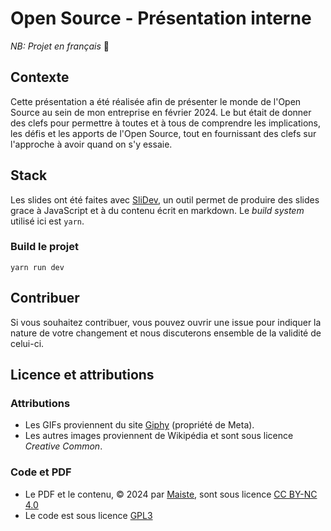 # Open Source - Présentation interne

*NB: Projet en français* :owl:

## Contexte

Cette présentation a été réalisée afin de présenter le monde de l'Open Source au sein de mon entreprise en février 2024. Le but était de donner des clefs pour permettre à toutes et à tous de comprendre les implications, les défis et les apports de l'Open Source, tout en fournissant des clefs sur l'approche à avoir quand on s'y essaie.

## Stack

Les slides ont été faites avec [SliDev](https://sli.dev), un outil permet de produire des slides grace à JavaScript et à du contenu écrit en markdown. Le *build system* utilisé ici est `yarn`.

### Build le projet

```
yarn run dev
```

## Contribuer

Si vous souhaitez contribuer, vous pouvez ouvrir une issue pour indiquer la nature de votre changement et nous discuterons ensemble de la validité de celui-ci. 

## Licence et attributions

### Attributions

- Les GIFs proviennent du site [Giphy](https://giphy.com) (propriété de Meta).
- Les autres images proviennent de Wikipédia et sont sous licence *Creative Common*.

### Code et PDF

- Le PDF et le contenu, © 2024 par [Maiste](https://maiste.fr), sont sous licence [CC BY-NC 4.0](http://creativecommons.org/licenses/by-nc/4.0/?ref=chooser-v1)
- Le code est sous licence [GPL3](./LICENSE.md)

